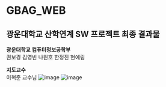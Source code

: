 # GBAG_WEB
광운대학교 산학연계 SW 프로젝트 최종 결과물
---------
**광운대학교 컴퓨터정보공학부**  
권보경  김영빈  나원호  한정진  현에림  
  
**지도교수**  
이혁준 교수님
![image](https://user-images.githubusercontent.com/61773345/172786089-737d1613-699f-41e5-8d97-c1e9174b113d.png)
![image](https://user-images.githubusercontent.com/61773345/172786102-3181fe24-1eb9-4133-a7bd-ee221d3ccdea.png)
